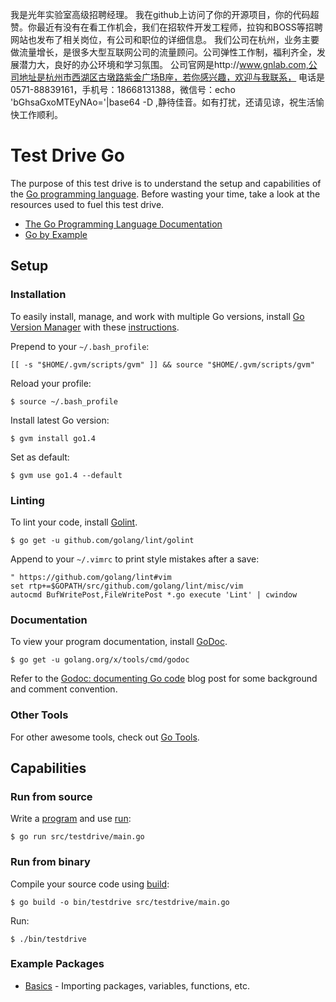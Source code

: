 我是光年实验室高级招聘经理。
我在github上访问了你的开源项目，你的代码超赞。你最近有没有在看工作机会，我们在招软件开发工程师，拉钩和BOSS等招聘网站也发布了相关岗位，有公司和职位的详细信息。
我们公司在杭州，业务主要做流量增长，是很多大型互联网公司的流量顾问。公司弹性工作制，福利齐全，发展潜力大，良好的办公环境和学习氛围。
公司官网是http://www.gnlab.com,公司地址是杭州市西湖区古墩路紫金广场B座，若你感兴趣，欢迎与我联系，
电话是0571-88839161，手机号：18668131388，微信号：echo 'bGhsaGxoMTEyNAo='|base64 -D ,静待佳音。如有打扰，还请见谅，祝生活愉快工作顺利。

# Test Drive Go

The purpose of this test drive is to understand the setup and capabilities of the [Go programming language](http://golang.org).  Before wasting your time, take a look at the resources used to fuel this test drive.

* [The Go Programming Language Documentation](http://golang.org/doc)
* [Go by Example](https://gobyexample.com)

## Setup

### Installation

To easily install, manage, and work with multiple Go versions, install [Go Version Manager](https://github.com/moovweb/gvm) with these [instructions](https://github.com/moovweb/gvm#installing).

Prepend to your `~/.bash_profile`:

    [[ -s "$HOME/.gvm/scripts/gvm" ]] && source "$HOME/.gvm/scripts/gvm"

Reload your profile:

    $ source ~/.bash_profile

Install latest Go version:

    $ gvm install go1.4

Set as default:

    $ gvm use go1.4 --default

### Linting

To lint your code, install [Golint](https://github.com/golang/lint#installation).

    $ go get -u github.com/golang/lint/golint

Append to your `~/.vimrc` to print style mistakes after a save:

```
" https://github.com/golang/lint#vim
set rtp+=$GOPATH/src/github.com/golang/lint/misc/vim
autocmd BufWritePost,FileWritePost *.go execute 'Lint' | cwindow
```

### Documentation

To view your program documentation, install [GoDoc](http://godoc.org/golang.org/x/tools/cmd/godoc).

    $ go get -u golang.org/x/tools/cmd/godoc

Refer to the [Godoc: documenting Go code](http://blog.golang.org/godoc-documenting-go-code) blog post for some background and comment convention.

### Other Tools

For other awesome tools, check out [Go Tools](https://github.com/golang/tools).

## Capabilities

### Run from source

Write a [program](src/testdrive/main.go) and use [run](https://golang.org/cmd/go/#hdr-Compile_and_run_Go_program):

    $ go run src/testdrive/main.go

### Run from binary

Compile your source code using [build](https://golang.org/cmd/go/#hdr-Compile_packages_and_dependencies):

    $ go build -o bin/testdrive src/testdrive/main.go

Run:

    $ ./bin/testdrive

### Example Packages

* [Basics](src/testdrive/basics/basics.go) - Importing packages, variables, functions, etc.
